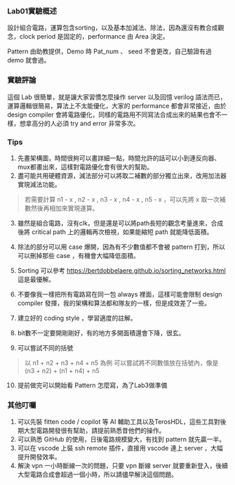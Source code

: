 ### Lab01實驗概述

設計組合電路，運算包含sorting，以及基本加減法、除法，因為還沒有教合成觀念，clock period 是固定的，performance 由 Area 決定。

Pattern 由助教提供，Demo 時 Pat_num 、 seed 不會更改，自己驗證有過 demo 就會過。

### 實驗評論

這個 Lab 很簡單，就是讓大家習慣怎麼操作 server 以及回憶 verilog 語法而已，運算邏輯很簡易，算法上不太能優化，大家的 performance 都會非常接近，由於 design compiler 會將電路優化，同樣的電路用不同寫法合成出來的結果也會不一樣，想拿高分的人必須 try and error 非常多次。

### Tips

1. 先畫架構圖，時間很夠可以畫詳細一點，時間允許的話可以小到連反向器、mux都畫出來，這樣對電路優化會有很大的幫助。
2. 盡可能共用硬體資源，減法部分可以將取二補數的部分獨立出來，改用加法器實現減法功能。

> 若需要計算 n1 - x , n2 - x , n3 - x , n4 - x , n5 - x ，可以先將 x 取一次補數然後再相加來實現運算。

3. 雖然是組合電路，沒有clk，但是還是可以將path長短的觀念考量進來，合成後將 critical path 上的邏輯再次檢視，如果能縮短 path 就能降低面積。
4. 除法的部分可以用 case 爆開，因為有不少數值都不會被 pattern 打到，所以可以刪掉那些 case ，有機會大幅降低面積。
5. Sorting 可以參考 https://bertdobbelaere.github.io/sorting_networks.html 
這是最優解。

6. 不要像我一樣把所有電路寫在同一包 always 裡面，這樣可能會限制 design compiler 發揮，我的架構和算法都和隊友的一樣，但是成效差了一些。

7. 建立好的 coding style ，學習適度的註解。
8. bit數不一定要開剛剛好，有的地方多開面積還會下降，很玄。
9. 可以嘗試不同的括號
> 以 n1 + n2 + n3 + n4 + n5 為例
> 可以嘗試將不同數值放在括號內，像是 
> (n3 + n2) + (n1 + n4) + n5

10. 提前做完可以開始看 Pattern 怎麼寫，為了Lab3做準備


### 其他叮囑
1. 可以先裝 fitten code / copilot 等 AI 輔助工具以及TerosHDL，這些工具對後期大型電路開發很有幫助，請提前熟悉昔他們的操作。
2. 可以熟悉 GitHub 的使用，日後電路規模變大，有找到 pattern 就先贏一半。 
3. 可以在 vscode 上裝 ssh remote 插件，直接用 vscode 連上 server ，大幅提升開發效率。
4. 解決 vpn 一小時斷線一次的問題，只要 vpn 斷線 server 就要重新登入，後續大型電路合成會超過一個小時，所以請儘早解決這個問題。